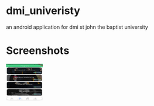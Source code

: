 # dmi_univeristy
 an android application for dmi st john the baptist university

# Screenshots

<img src="screenshots/home.jpg" width="100" height="100" >

